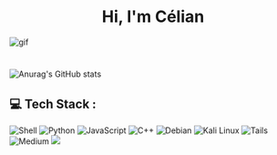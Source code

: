 <h1 align="center">Hi, I'm Célian</h1>

![gif](https://i.pinimg.com/originals/40/ab/84/40ab8469396d0e76483b56812aad6c84.gif)
<h1></h1>

![Anurag's GitHub stats](https://github-readme-stats.vercel.app/api?username=cedev-1&show_icons=true&theme=synthwave)


## 💻 Tech Stack :
![Shell](https://img.shields.io/badge/Shell_Script-121011?style=for-the-badge&logo=gnu-bash&logoColor=white)
![Python](https://img.shields.io/badge/python-3670A0?style=for-the-badge&logo=python&logoColor=ffdd54](https://img.shields.io/badge/JavaScript-F7DF1E?style=for-the-badge&logo=javascript&logoColor=black)) 
![JavaScript](https://img.shields.io/badge/JavaScript-F7DF1E?style=for-the-badge&logo=javascript&logoColor=black) 
![C++](https://img.shields.io/badge/C%2B%2B-00599C?style=for-the-badge&logo=c%2B%2B&logoColor=white)
![Debian](https://img.shields.io/badge/Debian-A81D33?style=for-the-badge&logo=debian&logoColor=white)
![Kali Linux](https://img.shields.io/badge/Kali_Linux-557C94?style=for-the-badge&logo=kali-linux&logoColor=white)
![Tails](https://img.shields.io/badge/Tails%20-56347C?&style=for-the-badge&logo=tails&logoColor=white)
![Medium](https://img.shields.io/badge/Medium-12100E?style=for-the-badge&logo=medium&logoColor=white)
![](https://img.shields.io/badge/Nintendo_3DS-D12228?style=for-the-badge&logo=nintendo-3ds&logoColor=white)


